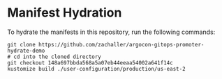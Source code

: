 # Manifest Hydration

To hydrate the manifests in this repository, run the following commands:

```shell
git clone https://github.com/zachaller/argocon-gitops-promoter-hydrate-demo
# cd into the cloned directory
git checkout 148a697bbda568a5a07eb44eeaa54002a641f14c
kustomize build ./user-configuration/production/us-east-2
```
